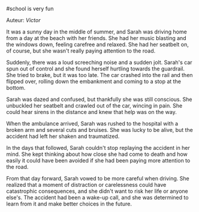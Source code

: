 #school is very fun

Auteur: *Victor*

It was a sunny day in the middle of summer, and Sarah was driving home from a day at the beach with her friends. She had her music blasting and the windows down, feeling carefree and relaxed. She had her seatbelt on, of course, but she wasn't really paying attention to the road.

Suddenly, there was a loud screeching noise and a sudden jolt. Sarah's car spun out of control and she found herself hurtling towards the guardrail. She tried to brake, but it was too late. The car crashed into the rail and then flipped over, rolling down the embankment and coming to a stop at the bottom.

Sarah was dazed and confused, but thankfully she was still conscious. She unbuckled her seatbelt and crawled out of the car, wincing in pain. She could hear sirens in the distance and knew that help was on the way.

When the ambulance arrived, Sarah was rushed to the hospital with a broken arm and several cuts and bruises. She was lucky to be alive, but the accident had left her shaken and traumatized.

In the days that followed, Sarah couldn't stop replaying the accident in her mind. She kept thinking about how close she had come to death and how easily it could have been avoided if she had been paying more attention to the road.

From that day forward, Sarah vowed to be more careful when driving. She realized that a moment of distraction or carelessness could have catastrophic consequences, and she didn't want to risk her life or anyone else's. The accident had been a wake-up call, and she was determined to learn from it and make better choices in the future.

